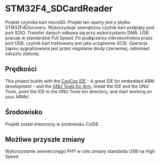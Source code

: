 STM32F4_SDCardReader
=================

Projekt czytnika kart microSD. 
Projekt ten oparty jest o płytke STM32F4Discovery. Wykorzystuje zewnętrzny czytnik kart podpięty pod port SDIO. Transfer danych odbywa się przy wykorzystaniu DMA. 
USB pracuje w standardzie Full Speed.
Po podłączeniu mikrokontrolera przez port USB, czytnik kart traktowany jest jako urządzenie SCSI.
Operacja zapisu sygnalizowana jest przez migotanie diody czerwonej, natomiast odcyztu zielonej.


Prędkości
----------------------

This project builds with the [CooCox IDE](http://www.coocox.org/index.html) - A great IDE for embedded ARM development - and the [GNU Tools for Arm](https://launchpad.net/gcc-arm-embedded).  Install the IDE and the GNU Tools, point the IDE to the GNU Tools bin directory, and start working on your ARMs!


Środowisko
---------------------------------------

Projekt został stworzony w środowisku CoIDE.

Możliwe przyszłe zmiany
-------------------

Wykorzystanie zewnetrznęgo PHY w celu zmiany standardu USB na High Speed

